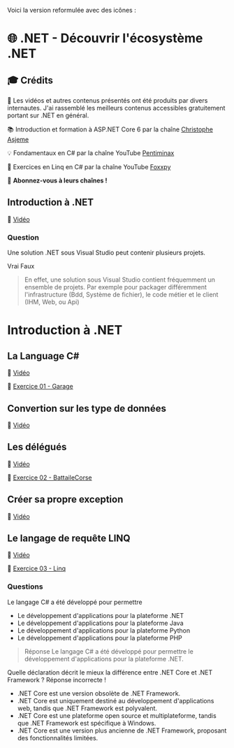 
Voici la version reformulée avec des icônes :

# 🌐 .NET - Découvrir l'écosystème .NET

## 🎓 Crédits

🎥 Les vidéos et autres contenus présentés ont été produits par divers internautes. J'ai rassemblé les meilleurs contenus accessibles gratuitement portant sur .NET en général.

📚 Introduction et formation à ASP.NET Core 6 par la chaîne [Christophe Asjeme](https://www.youtube.com/@chrisasjeme)

💡 Fondamentaux en C# par la chaîne YouTube [Pentiminax](https://www.youtube.com/channel/UCO6P25qG9O4f6Bk9UKMLAjw)

📝 Exercices en Linq en C# par la chaîne YouTube [Foxxpy](https://www.youtube.com/@foxxpy)

📢 **Abonnez-vous à leurs chaînes !**

## Introduction à .NET
🎥 [Vidéo](https://www.youtube.com/watch?v=Ob6X79iVNvM)


### Question 
Une solution .NET sous Visual Studio peut contenir plusieurs projets.

Vrai
Faux


> En effet, une solution sous Visual Studio contient fréquemment un ensemble de projets. Par exemple pour packager différemment  l'infrastructure (Bdd, Système de fichier), le code métier et le client (IHM, Web, ou Api)




# Introduction à .NET

## La Language C#

🎥 [Vidéo](https://www.youtube.com/watch?v=9bDiREVDL8k)

📝 [Exercice 01 - Garage](https://htmlpreview.github.io/?https://github.com/AzRunRCE/Formation-.NET-Core/blob/main/Ex01_Garage/Ex01_Garage.html)



## Convertion sur les type de données

🎥 [Vidéo](https://www.youtube.com/watch?v=ms0w2U0SIXU)


## Les délégués
🎥 [Vidéo](https://www.youtube.com/watch?v=sk7uP1iavPE)

📝 [Exercice 02 - BattaileCorse](https://htmlpreview.github.io/?https://github.com/AzRunRCE/Formation-.NET-Core/blob/main/Ex02_BatailleCorse/Ex02_BattaileCorse.html)


## Créer sa propre exception
🎥 [Vidéo](https://www.youtube.com/watch?v=GRoOAxruO4M)


## Le langage de requête LINQ
🎥 [Vidéo](https://www.youtube.com/watch?v=OGaMpp2R0S8)

📝 [Exercice 03 - Linq](https://htmlpreview.github.io/?https://github.com/AzRunRCE/Formation-.NET-Core/blob/main/Ex03_Linq/Ex_LINQ.html)

### Questions
Le langage C# a été développé pour permettre
- Le développement d'applications pour la plateforme .NET
- Le développement d'applications pour la plateforme Java
- Le développement d'applications pour la plateforme Python
- Le développement d'applications pour la plateforme PHP


> Réponse
Le langage C# a été développé pour permettre le développement d'applications pour la plateforme .NET.



Quelle déclaration décrit le mieux la différence entre .NET Core et .NET Framework ?
Réponse incorrecte !
- .NET Core est une version obsolète de .NET Framework.
- .NET Core est uniquement destiné au développement d'applications web, tandis que .NET Framework est polyvalent.
- .NET Core est une plateforme open source et multiplateforme, tandis que .NET Framework est spécifique à Windows.
- .NET Core est une version plus ancienne de .NET Framework, proposant des fonctionnalités limitées.